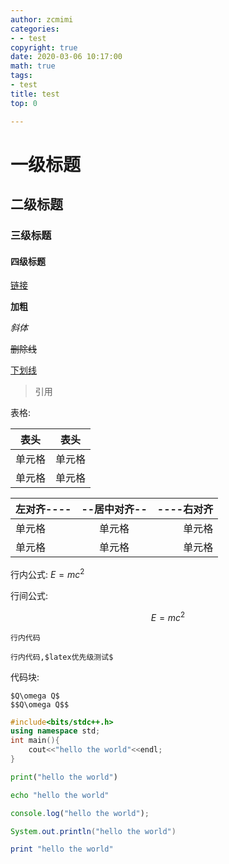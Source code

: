 ```yaml
---
author: zcmimi
categories:
- - test
copyright: true
date: 2020-03-06 10:17:00
math: true
tags:
- test
title: test
top: 0

---
```

# 一级标题

## 二级标题

### 三级标题

#### 四级标题

[链接](/)

**加粗**

*斜体*

~~删除线~~

<u>下划线</u>

> 引用

表格:

| 表头|表头|
| - |- |
|单元格 |单元格|
|单元格 |单元格|

|左对齐----|--居中对齐--|----右对齐|
|:-|:-:|-:|
|单元格|单元格|单元格|
|单元格|单元格|单元格|

行内公式: $E=mc^2$

行间公式:

$$
E=mc^2
$$

`行内代码`

`行内代码,$latex优先级测试$`

代码块:

```text
$Q\omega Q$
$$Q\omega Q$$
```

```cpp
#include<bits/stdc++.h>
using namespace std;
int main(){
    cout<<"hello the world"<<endl;
}
```

```python
print("hello the world")
```

```bash
echo "hello the world"
```

```javascript
console.log("hello the world");
```

```java
System.out.println("hello the world")
```

```ruby
print "hello the world"
```